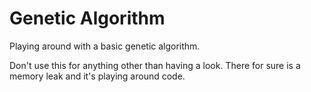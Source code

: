 # Genetic Algorithm

Playing around with a basic genetic algorithm.

Don't use this for anything other than having a look. There for sure is a memory leak and it's playing around code.


